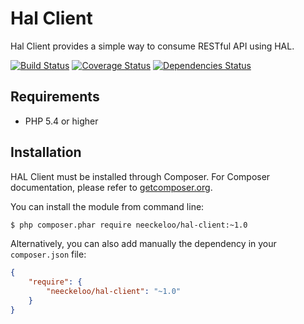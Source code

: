 Hal Client
==========

Hal Client provides a simple way to consume RESTful API using HAL.

[![Build Status](https://img.shields.io/travis/neeckeloo/HalClient.svg?style=flat)](http://travis-ci.org/neeckeloo/HalClient)
[![Coverage Status](http://img.shields.io/coveralls/neeckeloo/HalClient.svg?style=flat)](https://coveralls.io/r/neeckeloo/HalClient)
[![Dependencies Status](https://www.versioneye.com/user/projects/5469f61ca760ceca14000006/badge.svg?style=flat)](https://www.versioneye.com/user/projects/5469f61ca760ceca14000006)

Requirements
------------

* PHP 5.4 or higher

Installation
------------

HAL Client must be installed through Composer. For Composer documentation, please refer to [getcomposer.org](http://getcomposer.org).

You can install the module from command line:
```sh
$ php composer.phar require neeckeloo/hal-client:~1.0
```

Alternatively, you can also add manually the dependency in your `composer.json` file:
```json
{
    "require": {
        "neeckeloo/hal-client": "~1.0"
    }
}
```
